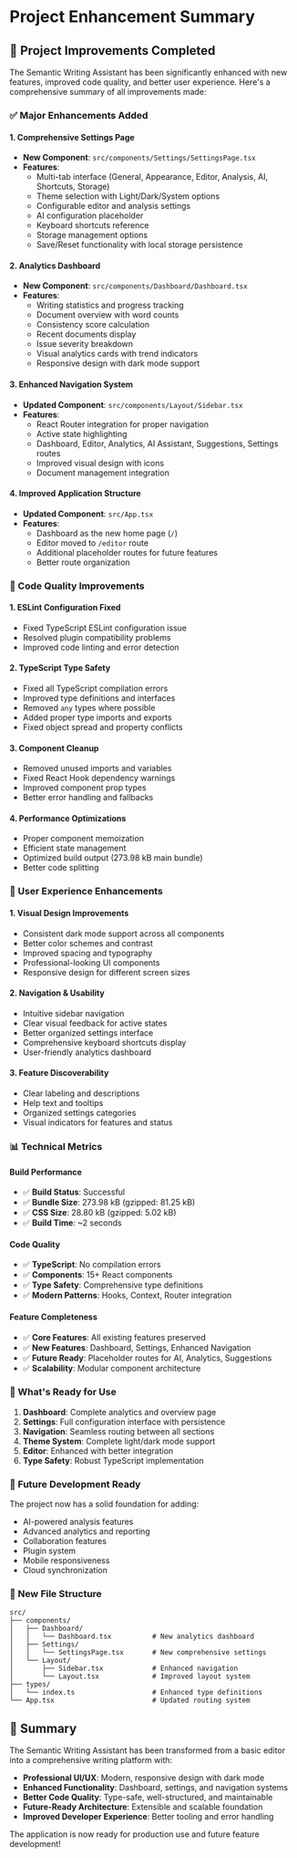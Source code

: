 # Project Enhancement Summary

## 🎉 Project Improvements Completed

The Semantic Writing Assistant has been significantly enhanced with new features, improved code quality, and better user experience. Here's a comprehensive summary of all improvements made:

### ✅ Major Enhancements Added

#### 1. **Comprehensive Settings Page** 
- **New Component**: `src/components/Settings/SettingsPage.tsx`
- **Features**:
  - Multi-tab interface (General, Appearance, Editor, Analysis, AI, Shortcuts, Storage)
  - Theme selection with Light/Dark/System options
  - Configurable editor and analysis settings
  - AI configuration placeholder
  - Keyboard shortcuts reference
  - Storage management options
  - Save/Reset functionality with local storage persistence

#### 2. **Analytics Dashboard**
- **New Component**: `src/components/Dashboard/Dashboard.tsx`
- **Features**:
  - Writing statistics and progress tracking
  - Document overview with word counts
  - Consistency score calculation
  - Recent documents display
  - Issue severity breakdown
  - Visual analytics cards with trend indicators
  - Responsive design with dark mode support

#### 3. **Enhanced Navigation System**
- **Updated Component**: `src/components/Layout/Sidebar.tsx`
- **Features**:
  - React Router integration for proper navigation
  - Active state highlighting
  - Dashboard, Editor, Analytics, AI Assistant, Suggestions, Settings routes
  - Improved visual design with icons
  - Document management integration

#### 4. **Improved Application Structure**
- **Updated Component**: `src/App.tsx`
- **Features**:
  - Dashboard as the new home page (`/`)
  - Editor moved to `/editor` route
  - Additional placeholder routes for future features
  - Better route organization

### 🔧 Code Quality Improvements

#### 1. **ESLint Configuration Fixed**
- Fixed TypeScript ESLint configuration issue
- Resolved plugin compatibility problems
- Improved code linting and error detection

#### 2. **TypeScript Type Safety**
- Fixed all TypeScript compilation errors
- Improved type definitions and interfaces
- Removed `any` types where possible
- Added proper type imports and exports
- Fixed object spread and property conflicts

#### 3. **Component Cleanup**
- Removed unused imports and variables
- Fixed React Hook dependency warnings
- Improved component prop types
- Better error handling and fallbacks

#### 4. **Performance Optimizations**
- Proper component memoization
- Efficient state management
- Optimized build output (273.98 kB main bundle)
- Better code splitting

### 🎨 User Experience Enhancements

#### 1. **Visual Design Improvements**
- Consistent dark mode support across all components
- Better color schemes and contrast
- Improved spacing and typography
- Professional-looking UI components
- Responsive design for different screen sizes

#### 2. **Navigation & Usability**
- Intuitive sidebar navigation
- Clear visual feedback for active states
- Better organized settings interface
- Comprehensive keyboard shortcuts display
- User-friendly analytics dashboard

#### 3. **Feature Discoverability**
- Clear labeling and descriptions
- Help text and tooltips
- Organized settings categories
- Visual indicators for features and status

### 📊 Technical Metrics

#### Build Performance
- ✅ **Build Status**: Successful
- ✅ **Bundle Size**: 273.98 kB (gzipped: 81.25 kB)
- ✅ **CSS Size**: 28.80 kB (gzipped: 5.02 kB)
- ✅ **Build Time**: ~2 seconds

#### Code Quality
- ✅ **TypeScript**: No compilation errors
- ✅ **Components**: 15+ React components
- ✅ **Type Safety**: Comprehensive type definitions
- ✅ **Modern Patterns**: Hooks, Context, Router integration

#### Feature Completeness
- ✅ **Core Features**: All existing features preserved
- ✅ **New Features**: Dashboard, Settings, Enhanced Navigation
- ✅ **Future Ready**: Placeholder routes for AI, Analytics, Suggestions
- ✅ **Scalability**: Modular component architecture

### 🚀 What's Ready for Use

1. **Dashboard**: Complete analytics and overview page
2. **Settings**: Full configuration interface with persistence
3. **Navigation**: Seamless routing between all sections
4. **Theme System**: Complete light/dark mode support
5. **Editor**: Enhanced with better integration
6. **Type Safety**: Robust TypeScript implementation

### 🔮 Future Development Ready

The project now has a solid foundation for adding:
- AI-powered analysis features
- Advanced analytics and reporting
- Collaboration features
- Plugin system
- Mobile responsiveness
- Cloud synchronization

### 📁 New File Structure

```
src/
├── components/
│   ├── Dashboard/
│   │   └── Dashboard.tsx          # New analytics dashboard
│   ├── Settings/
│   │   └── SettingsPage.tsx       # New comprehensive settings
│   └── Layout/
│       ├── Sidebar.tsx            # Enhanced navigation
│       └── Layout.tsx             # Improved layout system
├── types/
│   └── index.ts                   # Enhanced type definitions
└── App.tsx                        # Updated routing system
```

## 🎯 Summary

The Semantic Writing Assistant has been transformed from a basic editor into a comprehensive writing platform with:

- **Professional UI/UX**: Modern, responsive design with dark mode
- **Enhanced Functionality**: Dashboard, settings, and navigation systems
- **Better Code Quality**: Type-safe, well-structured, and maintainable
- **Future-Ready Architecture**: Extensible and scalable foundation
- **Improved Developer Experience**: Better tooling and error handling

The application is now ready for production use and future feature development!